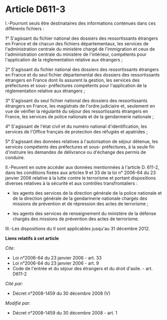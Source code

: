 # Article D611-3

I.-Pourront seuls être destinataires des informations contenues dans ces différents fichiers : 

1° S'agissant du fichier national des dossiers des ressortissants étrangers en France et de chacun des fichiers
départementaux, les services de l'administration centrale du ministère chargé de l'immigration et ceux de l'administration
centrale du ministère de l'intérieur, compétents pour l'application de la réglementation relative aux étrangers ; 

2° S'agissant du fichier national des dossiers des ressortissants étrangers en France et du seul fichier départemental des
dossiers des ressortissants étrangers en France dont ils assurent la gestion, les services des préfectures et sous-
préfectures compétents pour l'application de la réglementation relative aux étrangers ; 

3° S'agissant du seul fichier national des dossiers des ressortissants étrangers en France, les magistrats de l'ordre
judiciaire et, seulement en vue de vérifier la régularité du séjour des ressortissants étrangers en France, les services de
police nationale et de la gendarmerie nationale ; 

4° S'agissant de l'état civil et du numéro national d'identification, les services de l'Office français de protection des
réfugiés et apatrides ; 

5° S'agissant des données relatives à l'autorisation de séjour détenue, les services compétents des préfectures et sous-
préfectures, à la seule fin d'instruire les demandes de délivrance ou d'échange des permis de conduire. 

II.-Peuvent en outre accéder aux données mentionnées à l'article D. 611-2, dans les conditions fixées aux articles 9 et 33 de
la loi n° 2006-64 du 23 janvier 2006 relative à la lutte contre le terrorisme et portant dispositions diverses relatives à la
sécurité et aux contrôles transfrontaliers :

- les agents des services de la direction générale de la police nationale et de la direction générale de la gendarmerie
nationale chargés des missions de prévention et de répression des actes de terrorisme ;

- les agents des services de renseignement du ministère de la défense chargés des missions de prévention des actes de
terrorisme. 

III.-Les dispositions du II sont applicables jusqu'au 31 décembre 2012.

**Liens relatifs à cet article**

_Cite_:

  - Loi n°2006-64 du 23 janvier 2006 - art. 33
  - Loi n°2006-64 du 23 janvier 2006 - art. 9
  - Code de l'entrée et du séjour des étrangers et du droit d'asile. - art. D611-2

_Cité par_:

  - Décret n°2008-1459 du 30 décembre 2008 (V)

_Modifié par_:

  - Décret n°2008-1459 du 30 décembre 2008 - art. 1
